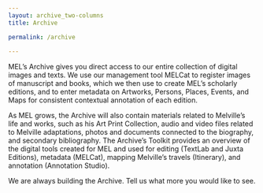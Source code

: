 ```yaml
---
layout: archive_two-columns
title: Archive

permalink: /archive
 
---
```


MEL’s Archive gives you direct access to our entire collection of digital images and texts.  We use our management tool MELCat to register images of manuscript and books, which we then use to create MEL’s scholarly editions, and to enter metadata on Artworks, Persons, Places, Events, and Maps for consistent contextual annotation of each edition.

As MEL grows, the Archive will also contain materials related to Melville’s life and works, such as his Art Print Collection, audio and video files related to Melville adaptations, photos and documents connected to the biography, and secondary bibliography.  The Archive’s Toolkit provides an overview of the digital tools created for MEL and used for editing (TextLab and Juxta Editions), metadata (MELCat), mapping Melville’s travels (Itinerary), and annotation (Annotation Studio).

We are always building the Archive.  Tell us what more you would like to see.
